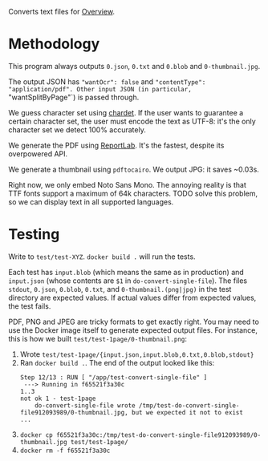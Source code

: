 Converts text files for [Overview](https://github.com/overview/overview-server).

# Methodology

This program always outputs `0.json`, `0.txt` and `0.blob` and
`0-thumbnail.jpg`.

The output JSON has `"wantOcr": false` and `"contentType": "application/pdf".
Other input JSON (in particular, `"wantSplitByPage"`) is passed through.

We guess character set using [chardet](https://github.com/chardet/chardet).
If the user wants to guarantee a certain character set, the user must encode
the text as UTF-8: it's the only character set we detect 100% accurately.

We generate the PDF using [ReportLab](https://www.reportlab.com/). It's the
fastest, despite its overpowered API.

We generate a thumbnail using `pdftocairo`. We output JPG: it saves ~0.03s.

Right now, we only embed Noto Sans Mono. The annoying reality is that TTF
fonts support a maximum of 64k characters. TODO solve this problem, so we
can display text in all supported languages.

# Testing

Write to `test/test-XYZ`. `docker build .` will run the tests.

Each test has `input.blob` (which means the same as in production) and
`input.json` (whose contents are `$1` in `do-convert-single-file`). The files
`stdout`, `0.json`, `0.blob`, `0.txt`, and `0-thumbnail.(png|jpg)` in the
test directory are expected values. If actual values differ from expected
values, the test fails.

PDF, PNG and JPEG are tricky formats to get exactly right. You may need to use
the Docker image itself to generate expected output files. For instance, this is
how we built `test/test-1page/0-thumbnail.png`:

1. Wrote `test/test-1page/{input.json,input.blob,0.txt,0.blob,stdout}`
1. Ran `docker build .`. The end of the output looked like this:
    ```
    Step 12/13 : RUN [ "/app/test-convert-single-file" ]
     ---> Running in f65521f3a30c
    1..3
    not ok 1 - test-1page
        do-convert-single-file wrote /tmp/test-do-convert-single-file912093989/0-thumbnail.jpg, but we expected it not to exist
    ...
    ```
1. `docker cp f65521f3a30c:/tmp/test-do-convert-single-file912093989/0-thumbnail.jpg test/test-1page/`
1. `docker rm -f f65521f3a30c`
